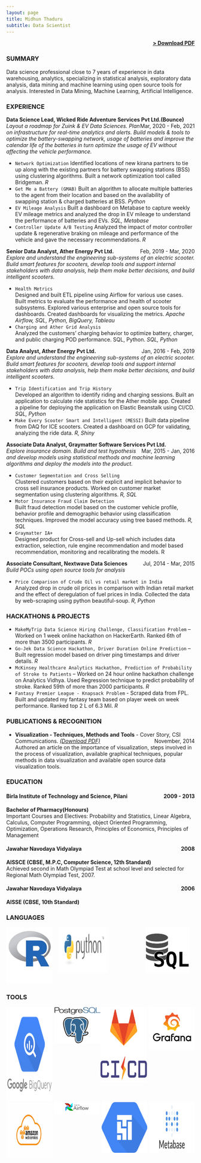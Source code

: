 ```yaml
---
layout: page
title: Midhun Thaduru
subtitle: Data Scientist
---
```


<span style="float: right; "><a href="{{ '/assets/resume.pdf' | prepend: site.baseurl }}"><strong>> Download PDF</strong></a> </span>
<br>

### SUMMARY
Data science professional close to 7 years of experience in data warehousing, analytics, specializing in statistical analysis, exploratory data analysis, data mining and machine learning using open source tools for analysis. Interested in Data Mining, Machine Learning, Artificial Intelligence.  

### EXPERIENCE
**Data Science Lead, Wicked Ride Adventure Services Pvt Ltd.(Bounce)** <span style="float: right; ">Mar, 2020 - Feb, 2021</span>  
_Layout a roadmap for Zuink & EV Data Sciences. Plan on infrastructure for real-time analytics and alerts. Build models & tools to optimize the battery-swapping network, usage of batteries and improve the calendar life of the batteries in turn optimize the usage of EV without affecting the vehicle performance._
* ```Network Optimization```
Identified locations of new kirana partners to tie up along with the existing partners for battery swapping stations (BSS) using clustering algorithms. Built a network optimization tool called Bridgeman. _R_
* ```Get Me a Battery (GMAB)```
Built an algorithm to allocate multiple batteries to the agent from their location and based on the
availability of swapping station & charged batteries at BSS. _Python_
* ```EV Mileage Analysis```
Built a dashboard on Metabase to capture weekly EV mileage metrics and analyzed the drop in EV mileage to understand the performance of batteries and EVs. _SQL, Metabase_
* ```Controller Update A/B Testing```
Analyzed the impact of motor controller update & regenerative braking on mileage and performance
of the vehicle and gave the necessary recommendations. _R_

**Senior Data Analyst, Ather Energy Pvt Ltd.** <span style="float: right; ">Feb, 2019 - Mar, 2020</span>  
_Explore and understand the engineering sub-systems of an electric scooter. Build smart features for scooters, develop tools and support internal stakeholders with data analysis, help them make better decisions, and build intelligent scooters._  

* ```Health Metrics```  
Designed and built ETL pipeline using Airflow for various use cases. Built metrics to evaluate the performance and health of scooter subsystems. Explored various enterprise and open source tools for dashboards. Created dashboards for visualizing the metrics. _Apache Airflow, SQL, Python, BigQuery, Tableau_
* ```Charging and Ather Grid Analysis```  
Analyzed the customers’ charging behavior to optimize battery, charger, and public charging POD
performance. SQL, Python. _SQL, Python_   


**Data Analyst, Ather Energy Pvt Ltd.** <span style="float: right; ">Jan, 2016 - Feb, 2019</span>  
_Explore and understand the engineering sub-systems of an electric scooter. Build smart features for scooters, develop tools and support internal stakeholders with data analysis, help them make better decisions, and build intelligent scooters._  
* ```Trip Identification and Trip History```  
Developed an algorithm to identify riding and charging sessions. Built an application to
calculate ride statistics for the Ather mobile app. Created a pipeline for deploying the application on Elastic Beanstalk using CI/CD. _SQL, Python_
* ```Make Every Scooter Smart and Intelligent (MESSI)```
Built data pipeline from DAQ for ICE scooters. Created a dashboard on GCP for validating, analyzing the ride data. _R, Shiny_


**Associate Data Analyst, Graymatter Software Services Pvt Ltd.** <span style="float: right; ">Mar, 2015 - Jan, 2016</span>  
_Explore insurance domain. Build and test hypothesis and develop models using statistical methods and
machine learning algorithms and deploy the models into the product._  
* ```Customer Segmentation and Cross Selling```  
Clustered customers based on their explicit and implicit behavior to cross sell insurance products. Worked on customer market segmentation using clustering algorithms. _R, SQL_
* ```Motor Insurance Fraud Claim Detection```  
Built fraud detection model based on the customer vehicle profile, behavior profile and demographic behavior using classification techniques. Improved the model accuracy using tree based methods. _R, SQL_
* ```Graymatter IA+```  
Designed product for Cross-sell and Up-sell which includes data extraction, selection, rule engine recommendation and model based recommendation, monitoring and recalibrating the models. R


**Associate Consultant, Nextwave Data Sciences** <span style="float: right; ">Jul, 2014 - Mar, 2015</span>  
_Build POCs using open source tools for analysis_  
* ```Price Comparison of Crude Oil vs retail market in India```  
Analyzed drop in crude oil prices in comparison with Indian retail market and the effect of deregulation of fuel prices in India. Collected the data by web-scraping using python beautiful-soup. _R, Python_


### HACKATHONS & PROJECTS

* ```MakeMyTrip Data Science Hiring Challenge, Classification Problem``` – Worked on 1 week online hackathon on HackerEarth. Ranked 6th of more than 3500 participants. _R_
* ```Go-Jek Data Science Hackathon, Driver Duration Online Prediction``` – Built regression model based on driver ping timestamps and driver details. _R_
* ```McKinsey Healthcare Analytics Hackathon, Prediction of Probability of Stroke to Patients``` – Worked on 24 hour online hackathon challenge on Analytics Vidhya. Used Regression technique to predict probability of stroke. Ranked 59th of more than 2000 participants. _R_
* ```Fantasy Premier League - Knapsack Problem``` - Scraped data from FPL. Built and updated my fantasy team based on player week on week performance. Ranked top 2 L of 6.3 Mil. _R_

### PUBLICATIONS & RECOGNITION

- **Visualization - Techniques, Methods and Tools** - Cover Story, CSI Communications. <a href="{{'/assets/coverstory.pdf' | prepend: site.baseurl }}"><em>(Download PDF)</em></a><span style="float: right; ">November, 2014</span>  
Authored an article on the importance of visualization, steps involved in the process of visualization, available graphical techniques, popular methods in data visualization and available open source data visualization tools.

### EDUCATION

#### Birla Institute of Technology and Science, Pilani <span style="float: right; ">2009 - 2013</span>  
**Bachelor of Pharmacy(Honours)**  
Important Courses and Electives: Probability and Statistics, Linear Algebra, Calculus, Computer Programming, object Oriented Programming, Optimization, Operations Research, Principles of Economics, Principles of Management   

#### Jawahar Navodaya Vidyalaya <span style="float: right; ">2008</span>  
**AISSCE (CBSE, M.P.C, Computer Science, 12th Standard)**  
Achieved second in Math Olympiad Test at school level and selected for Regional Math Olympiad Test, 2007.  

#### Jawahar Navodaya Vidyalaya <span style="float: right; ">2006</span>  
**AISSE (CBSE, 10th Standard)**  

### LANGUAGES
<div style="display:flex">
	<div style="flex:1;padding-right:5px;">
		<img src="/assets/img/rprogramming.jpg" width="125" height="150" id="rprogramming-tool">
	</div>
	<div style="flex:1;padding-center:5px;">
		<img src="/assets/img/python.png" width="310" height="120" id="python-tool">
	</div>
	<div style="flex:1;padding-left:100px;">
		<img src="/assets/img/sql.png" width="120" height="120" id="sql-tool">
	</div>
</div>
 

### TOOLS

<div style="display:flex">
	<div style="flex:1;padding-right:5px;">
		<img src="/assets/img/bigquery.png" width="250" height="250" id="bigquery-tool">
	</div>
	<div style="flex:1;padding-center:5px;">
		<img src="/assets/img/postgresql.png" id="postgresql-tool">
	</div>
	<div style="flex:1;padding-center:5px;">
		<img src="/assets/img/gitlabcicd.png" width="180" height="200" id="gitlabcicd-tool">
	</div>
	<div style="flex:1;padding-left:5px;">
		<img src="/assets/img/grafana.png" id="grafana-tool">
	</div>
</div>

<div style="display:flex">
	<div style="flex:1;padding-right:5px;">
		<img src="/assets/img/aws.jpg" width="300" height="150" id="aws-tool">
	</div>
	<div style="flex:1;padding-center:5px;">
		<img src="/assets/img/airflow.png" id="apache-airflow-tool">
	</div>
	<div style="flex:1;padding-left:5px;">
		<img src="/assets/img/composer.png" width="140" height="135" id="composer-tool">
	</div>
	<div style="flex:1;padding-left:5px;">
		<img src="/assets/img/metabase.png" width="240" height="135" id="metabase-tool">
	</div>
</div>